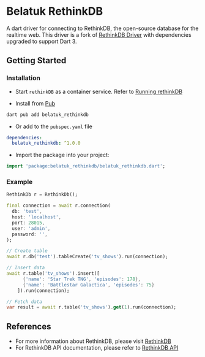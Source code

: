# Belatuk RethinkDB

A dart driver for connecting to RethinkDB, the open-source database for the realtime web. This driver is a fork of [RethinkDB Driver](https://github.com/G0mb/rethink_db) with dependencies upgraded to support Dart 3.

## Getting Started

### Installation

* Start `rethinkDB` as a container service. Refer to [Running rethinkDB](doc/README.md)

* Install from [Pub](https://pub.dev/)

```bash
dart pub add belatuk_rethinkdb

```

* Or add to the `pubspec.yaml` file

```yaml
dependencies:
  belatuk_rethinkdb: ^1.0.0
```

* Import the package into your project:

```dart
import 'package:belatuk_rethinkdb/belatuk_rethinkdb.dart';
```

### Example

```dart
RethinkDb r = RethinkDb();

final connection = await r.connection(
  db: 'test',
  host: 'localhost',
  port: 28015,
  user: 'admin',
  password: '',
);

// Create table
await r.db('test').tableCreate('tv_shows').run(connection);

// Insert data
await r.table('tv_shows').insert([
      {'name': 'Star Trek TNG', 'episodes': 178},
      {'name': 'Battlestar Galactica', 'episodes': 75}
    ]).run(connection);

// Fetch data
var result = await r.table('tv_shows').get(1).run(connection);
```

## References

* For more information about RethinkDB, please visit [RethinkDB](https://rethinkdb.com/)
* For RethinkDB API documentation, please refer to [RethinkDB API](https://rethinkdb.com/api/javascript/)
